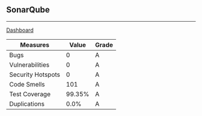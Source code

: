 
## SonarQube

---

[Dashboard](https://sepp-sonar.inf.h-brs.de/dashboard?id=Team_6)

| Measures          | Value  | Grade |
|-------------------|--------|-------|
| Bugs              | 0      | A     |
| Vulnerabilities   | 0      | A     |
| Security Hotspots | 0      | A     |
| Code Smells       | 101    | A     |
| Test Coverage     | 99.35% | A     |
| Duplications      | 0.0%   | A     |
